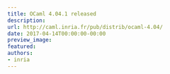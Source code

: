 ```yaml
---
title: OCaml 4.04.1 released
description:
url: http://caml.inria.fr/pub/distrib/ocaml-4.04/
date: 2017-04-14T00:00:00-00:00
preview_image:
featured:
authors:
- inria
---
```



